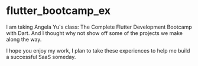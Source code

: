 # flutter_bootcamp_ex

I am taking Angela Yu's class: The Complete Flutter Development Bootcamp with Dart. And I thought why not show off some of the projects we make along the way.

I hope you enjoy my work, I plan to take these experiences to help me build a successful SaaS someday. 
